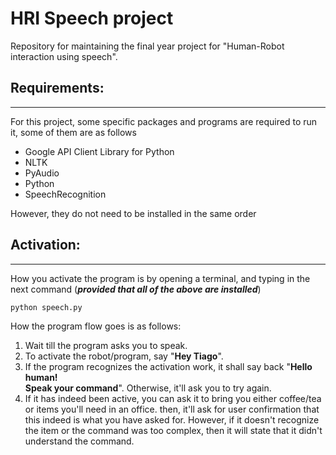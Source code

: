 # HRI Speech project

Repository for maintaining the final year project for "Human-Robot interaction using speech".

## Requirements:
---

For this project, some specific packages and programs are required to run it, some of them are as follows

- Google API Client Library for Python
- NLTK
- PyAudio
- Python
- SpeechRecognition

However, they do not need to be installed in the same order


## Activation:
------
 How you activate the program is by opening a terminal, and typing in the next command (**_provided that all of the above are installed_**)

 ```
 python speech.py
 ```

 How the program flow goes is as follows:
 1. Wait till the program asks you to speak.
 2. To activate the robot/program, say "**Hey Tiago**".
 3. If the program recognizes the activation work, it shall say back "**Hello human!<br /> Speak your command**". Otherwise, it'll ask you to try again.
 4. If it has indeed been active, you can ask it to bring you either coffee/tea or items you'll need in an office. then, it'll ask for user confirmation that this indeed is what you have asked for. However, if it doesn't recognize the item or the command was too complex, then it will state that it didn't understand the command.